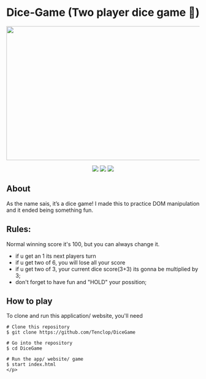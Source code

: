 # Dice-Game (Two player dice game 🎲)

<p align="center">
<img src="https://user-images.githubusercontent.com/34941191/175163638-338a87f1-3a96-46d6-8478-c71eace56b8e.png" width="700" height="350" />
  </p>
 
  <p align="center">
  <img  src="https://img.shields.io/static/v1?message=HTML5&logo=HTML5&labelColor=5c5a5c&color=E34F26&logoColor=E34F26&label=%20&style=plastic">
   <img  src="https://img.shields.io/static/v1?message=css3&logo=css3&labelColor=5c5c5c&color=1572B6&logoColor=1572B6&label=%20&style=plastic">
   <img  src="https://img.shields.io/static/v1?message=JavaScript&logo=JavaScript&labelColor=5c5a5c&color=FEDD00&logoColor=FEDD00&label=%20&style=plastic">
</p>

## About
  <p>
  As the name sais, it’s a dice game! I made this to practice DOM manipulation and it ended being something fun.
  </p>

## Rules:
Normal winning score it's 100, but you can always change it.

- if u get an 1 its next players turn
- if u get two of 6, you will lose all your score
- if u get two of 3, your current dice score(3+3) its gonna be multiplied by 3;
- don't forget to have fun and "HOLD" your possition;

## How to play

<p> 
  To clone and run this application/ website, you'll need 
  
  ```
  # Clone this repository
  $ git clone https://github.com/Tenclop/DiceGame
  
  # Go into the repository
  $ cd DiceGame
  
  # Run the app/ website/ game
  $ start index.html
  </p>
